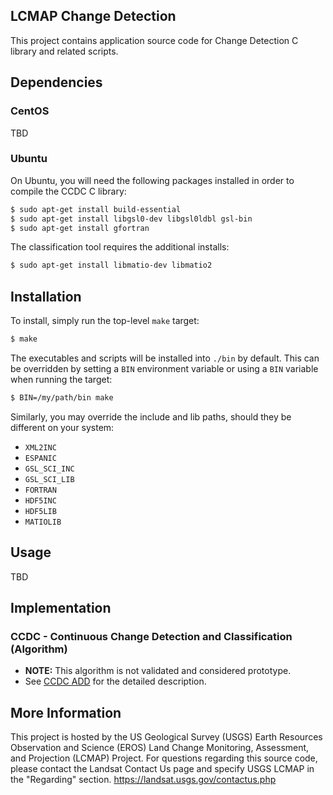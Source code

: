 ## LCMAP Change Detection

This project contains application source code for Change Detection C library
and related scripts.

## Dependencies

### CentOS

TBD

### Ubuntu

On Ubuntu, you will need the following packages installed in order to compile the
CCDC C library:

```bash
$ sudo apt-get install build-essential
$ sudo apt-get install libgsl0-dev libgsl0ldbl gsl-bin
$ sudo apt-get install gfortran
```

The classification tool requires the additional installs:

```bash
$ sudo apt-get install libmatio-dev libmatio2
```


## Installation

To install, simply run the top-level ``make`` target:

```bash
$ make
```

The executables and scripts will be installed into ``./bin`` by default. This
can be overridden by setting a ``BIN`` environment variable or using a ``BIN``
variable when running the target:

```bash
$ BIN=/my/path/bin make
```

Similarly, you may override the include and lib paths, should they be different
on your system:
 * ``XML2INC``
 * ``ESPANIC``
 * ``GSL_SCI_INC``
 * ``GSL_SCI_LIB``
 * ``FORTRAN``
 * ``HDF5INC``
 * ``HDF5LIB``
 * ``MATIOLIB``

## Usage

TBD

## Implementation

### CCDC - Continuous Change Detection and Classification (Algorithm)

* <b>NOTE:</b> This algorithm is not validated and considered prototype.
* See [CCDC ADD](http://landsat.usgs.gov/documents/ccdc_add.pdf) for the detailed description.

## More Information

This project is hosted by the US Geological Survey (USGS) Earth Resources Observation and
Science (EROS) Land Change Monitoring, Assessment, and Projection (LCMAP) Project.
For questions regarding this source code, please contact the Landsat Contact Us page and
specify USGS LCMAP in the "Regarding" section. https://landsat.usgs.gov/contactus.php
